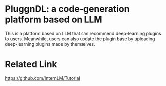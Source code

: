 # PluggnDL: a code-generation platform based on LLM
This is a platform based on LLM that can recommend deep-learning plugins to users. Meanwhile, users can also update the plugin base by uploading deep-learning plugins made by themselves.
# Related Link
https://github.com/InternLM/Tutorial

